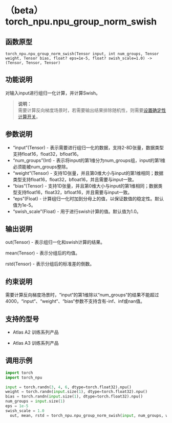 # （beta）torch\_npu.npu\_group\_norm\_swish

## 函数原型

```
torch_npu.npu_group_norm_swish(Tensor input, int num_groups, Tensor weight, Tensor bias, float? eps=1e-5, float? swish_scale=1.0) -> (Tensor, Tensor, Tensor)
```

## 功能说明

对输入input进行组归一化计算，并计算Swish。
> **说明：**<br>
> 需要计算反向梯度场景时，若需要输出结果排除随机性，则需要[设置确定性计算开关](确定性计算API支持清单.md)。

## 参数说明

-   “input”\(Tensor\) - 表示需要进行组归一化的数据，支持2-8D张量，数据类型支持float16，float32，bfloat16。
-   “num\_groups”\(Int\) - 表示将input的第1维分为num\_groups组，input的第1维必须能被num\_groups整除。
-   “weight”\(Tensor\) - 支持1D张量，并且第0维大小与input的第1维相同；数据类型支持float16，float32，bfloat16，并且需要与input一致。
-   “bias”\(Tensor\) - 支持1D张量，并且第0维大小与input的第1维相同；数据类型支持float16，float32，bfloat16，并且需要与input一致。
-   “eps”\(Float\) - 计算组归一化时加到分母上的值，以保证数值的稳定性。默认值为1e-5。
-   “swish\_scale”\(Float\) - 用于进行swish计算的值。默认值为1.0。

## 输出说明

out\(Tensor\) - 表示组归一化和swish计算的结果。

mean\(Tensor\) - 表示分组后的均值。

rstd\(Tensor\) - 表示分组后的标准差的倒数。

## 约束说明

需要计算反向梯度场景时，“input“的第1维除以“num\_groups“的结果不能超过4000，“input“、“weight“、“bias“参数不支持含有-inf、inf或nan值。

## 支持的型号

-   <term>Atlas A2 训练系列产品</term>

-   <term>Atlas A3 训练系列产品</term>

## 调用示例

```python
import torch
import torch_npu
 
input = torch.randn(3, 4, 6, dtype=torch.float32).npu()
weight = torch.randn(input.size(1), dtype=torch.float32).npu()
bias = torch.randn(input.size(1), dtype=torch.float32).npu()
num_groups = input.size(1)
eps = 1e-5
swish_scale = 1.0
  out, mean, rstd = torch_npu.npu_group_norm_swish(input, num_groups, weight, bias, eps=eps, swish_scale=swish_scale)
```

